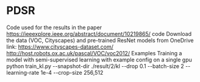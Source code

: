 # PDSR
Code used for the results in the paper https://ieeexplore.ieee.org/abstract/document/10219865/
code
Download the data (VOC, Cityscapes) and pre-trained ResNet models from OneDrive link:
https://www.cityscapes-dataset.com/
http://host.robots.ox.ac.uk/pascal/VOC/voc2012/
Examples
Training a model with semi-supervised learning with example config on a single gpu
python train_kl.py --snapshot-dir ./result/2/kl --drop 0.1 --batch-size 2 --learning-rate 1e-4 --crop-size 256,512
